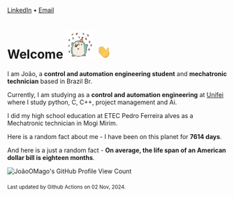 [LinkedIn](https://www.linkedin.com/in/joão-pedro-gozzoli-b95641301/) &bull;
[Email](joaopedrogozzoli@gmail.com)

# Welcome <img src="happy.gif" height="64px" /> <img src="wave.gif" height="32px" />

I am João, a  **control and automation engineering student** and **mechatronic technician** based in Brazil Br.

Currently, I am studying as a **control and automation engineering** at [Unifei](https://unifei.edu.br) where I study python, C, C++, project management and Ai.

I did my high school education at ETEC Pedro Ferreira alves as a Mechatronic technician in Mogi Mirim.

Here is a random fact about me - I have been on this planet for **7614 days**.

And here is a just a random fact -  **On average, the life span of an American dollar bill is eighteen months**.

![JoãoOMago's GitHub Profile View Count](https://komarev.com/ghpvc/?username=JoaoOMago)

<sub>Last updated by Github Actions on 02 Nov, 2024.</sub>
